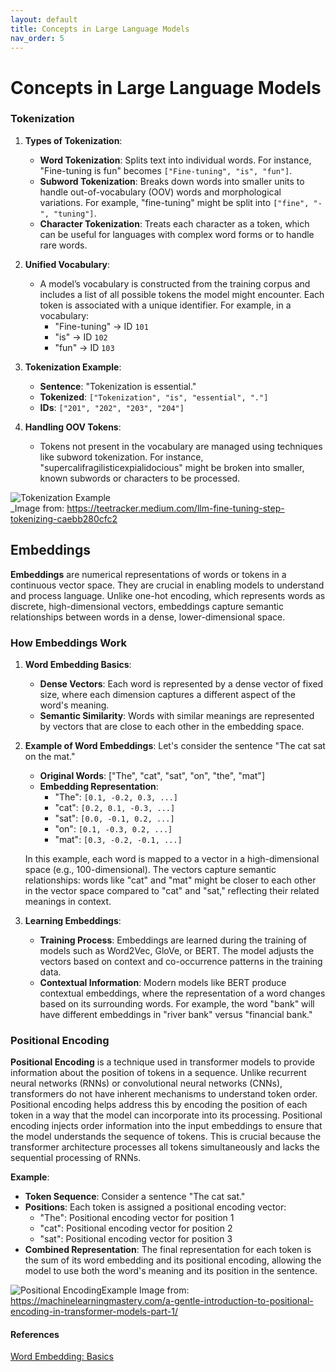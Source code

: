 ```yaml
---
layout: default
title: Concepts in Large Language Models
nav_order: 5
---
```


# Concepts in Large Language Models

### Tokenization


1. **Types of Tokenization**:
   - **Word Tokenization**: Splits text into individual words. For instance, "Fine-tuning is fun" becomes `["Fine-tuning", "is", "fun"]`.
   - **Subword Tokenization**: Breaks down words into smaller units to handle out-of-vocabulary (OOV) words and morphological variations. For example, "fine-tuning" might be split into `["fine", "-", "tuning"]`.
   - **Character Tokenization**: Treats each character as a token, which can be useful for languages with complex word forms or to handle rare words.

2. **Unified Vocabulary**:
   - A model’s vocabulary is constructed from the training corpus and includes a list of all possible tokens the model might encounter. Each token is associated with a unique identifier. For example, in a vocabulary:
     - "Fine-tuning" -> ID `101`
     - "is" -> ID `102`
     - "fun" -> ID `103`

3. **Tokenization Example**:
   - **Sentence**: "Tokenization is essential."
   - **Tokenized**: `["Tokenization", "is", "essential", "."]`
   - **IDs**: `["201", "202", "203", "204"]`

4. **Handling OOV Tokens**:
   - Tokens not present in the vocabulary are managed using techniques like subword tokenization. For instance, "supercalifragilisticexpialidocious" might be broken into smaller, known subwords or characters to be processed.


![Tokenization Example](https://miro.medium.com/v2/resize:fit:786/format:webp/1*gWP5Whykah1101EpYy17qQ.png)  
_Image from: https://teetracker.medium.com/llm-fine-tuning-step-tokenizing-caebb280cfc2


## Embeddings

**Embeddings** are numerical representations of words or tokens in a continuous vector space. They are crucial in enabling models to understand and process language. Unlike one-hot encoding, which represents words as discrete, high-dimensional vectors, embeddings capture semantic relationships between words in a dense, lower-dimensional space.

### How Embeddings Work

1. **Word Embedding Basics**:
   - **Dense Vectors**: Each word is represented by a dense vector of fixed size, where each dimension captures a different aspect of the word's meaning.
   - **Semantic Similarity**: Words with similar meanings are represented by vectors that are close to each other in the embedding space.

2. **Example of Word Embeddings**:
   Let's consider the sentence "The cat sat on the mat."

   - **Original Words**: ["The", "cat", "sat", "on", "the", "mat"]
   - **Embedding Representation**:
     - "The": `[0.1, -0.2, 0.3, ...]`
     - "cat": `[0.2, 0.1, -0.3, ...]`
     - "sat": `[0.0, -0.1, 0.2, ...]`
     - "on": `[0.1, -0.3, 0.2, ...]`
     - "mat": `[0.3, -0.2, -0.1, ...]`

   In this example, each word is mapped to a vector in a high-dimensional space (e.g., 100-dimensional). The vectors capture semantic relationships: words like "cat" and "mat" might be closer to each other in the vector space compared to "cat" and "sat," reflecting their related meanings in context.

3. **Learning Embeddings**:
   - **Training Process**: Embeddings are learned during the training of models such as Word2Vec, GloVe, or BERT. The model adjusts the vectors based on context and co-occurrence patterns in the training data.
   - **Contextual Information**: Modern models like BERT produce contextual embeddings, where the representation of a word changes based on its surrounding words. For example, the word "bank" will have different embeddings in "river bank" versus "financial bank."

### Positional Encoding


**Positional Encoding** is a technique used in transformer models to provide information about the position of tokens in a sequence. Unlike recurrent neural networks (RNNs) or convolutional neural networks (CNNs), transformers do not have inherent mechanisms to understand token order. Positional encoding helps address this by encoding the position of each token in a way that the model can incorporate into its processing.  Positional encoding injects order information into the input embeddings to ensure that the model understands the sequence of tokens. This is crucial because the transformer architecture processes all tokens simultaneously and lacks the sequential processing of RNNs.

**Example**:
   - **Token Sequence**: Consider a sentence "The cat sat."
   - **Positions**: Each token is assigned a positional encoding vector:
     - "The": Positional encoding vector for position 1
     - "cat": Positional encoding vector for position 2
     - "sat": Positional encoding vector for position 3
   - **Combined Representation**: The final representation for each token is the sum of its word embedding and its positional encoding, allowing the model to use both the word's meaning and its position in the sentence.

![Positional EncodingExample](https://machinelearningmastery.com/wp-content/uploads/2022/01/PE1.png)
Image from: https://machinelearningmastery.com/a-gentle-introduction-to-positional-encoding-in-transformer-models-part-1/

#### References
[Word Embedding: Basics](https://medium.com/@hari4om/word-embedding-d816f643140)

